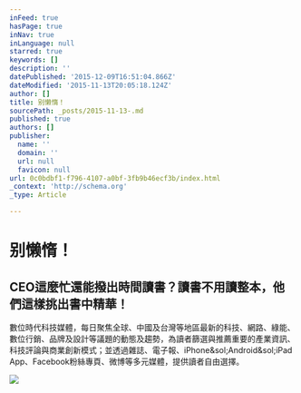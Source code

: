 ```yaml
---
inFeed: true
hasPage: true
inNav: true
inLanguage: null
starred: true
keywords: []
description: ''
datePublished: '2015-12-09T16:51:04.866Z'
dateModified: '2015-11-13T20:05:18.124Z'
author: []
title: 别懒惰！
sourcePath: _posts/2015-11-13-.md
published: true
authors: []
publisher:
  name: ''
  domain: ''
  url: null
  favicon: null
url: 0c0bdbf1-f796-4107-a0bf-3fb9b46ecf3b/index.html
_context: 'http://schema.org'
_type: Article

---
```

# 别懒惰！

<article style=""><h1>CEO這麼忙還能撥出時間讀書？讀書不用讀整本，他們這樣挑出書中精華！</h1><p>數位時代科技媒體，每日聚焦全球、中國及台灣等地區最新的科技、網路、綠能、數位行銷、品牌及設計等議題的動態及趨勢，為讀者篩選與推薦重要的產業資訊、科技評論與商業創新模式；並透過雜誌、電子報、iPhone&amp;sol;Android&amp;sol;iPad App、Facebook粉絲專頁、微博等多元媒體，提供讀者自由選擇。</p><img src="https://3.bp.blogspot.com/-w6ogANrpSII/Vguhwo1mt2I/AAAAAAABRrE/VXmNjM3IHxI/s1024/" /></article>